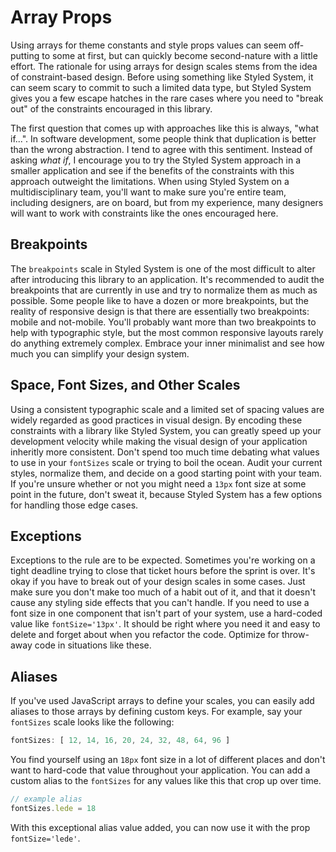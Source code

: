 
# Array Props

Using arrays for theme constants and style props values can seem off-putting to some at first,
but can quickly become second-nature with a little effort.
The rationale for using arrays for design scales stems from the idea of constraint-based design.
Before using something like Styled System, it can seem scary to commit to such a limited data type,
but Styled System gives you a few escape hatches in the rare cases where you need to "break out" of the constraints encouraged in this library.

The first question that comes up with approaches like this is always, "what if...".
In software development, some people think that duplication is better than the wrong abstraction.
I tend to agree with this sentiment.
Instead of asking *what if*, I encourage you to try the Styled System approach in a smaller application and see if the benefits
of the constraints with this approach outweight the limitations.
When using Styled System on a multidisciplinary team, you'll want to make sure you're entire team, including designers,
are on board, but from my experience, many designers will want to work with constraints like the ones
encouraged here.

## Breakpoints

The `breakpoints` scale in Styled System is one of the most difficult to alter after introducing this library to an application.
It's recommended to audit the breakpoints that are currently in use and try to normalize them as much as possible.
Some people like to have a dozen or more breakpoints, but the reality of responsive design is that there are essentially two breakpoints: mobile and not-mobile.
You'll probably want more than two breakpoints to help with typographic style, but the most common responsive layouts
rarely do anything extremely complex.
Embrace your inner minimalist and see how much you can simplify your design system.

## Space, Font Sizes, and Other Scales

Using a consistent typographic scale and a limited set of spacing values are widely regarded as good practices in visual design.
By encoding these constraints with a library like Styled System, you can greatly speed up your development velocity
while making the visual design of your application inheritly more consistent.
Don't spend too much time debating what values to use in your `fontSizes` scale or
trying to boil the ocean.
Audit your current styles, normalize them, and decide on a good starting point with your team.
If you're unsure whether or not you might need a `13px` font size at some point in the future, don't sweat it,
because Styled System has a few options for handling those edge cases.

## Exceptions

Exceptions to the rule are to be expected.
Sometimes you're working on a tight deadline trying to close that ticket hours before the sprint is over.
It's okay if you have to break out of your design scales in some cases.
Just make sure you don't make too much of a habit out of it, and that it doesn't cause any styling side effects that you can't handle.
If you need to use a font size in one component that isn't part of your system, use a hard-coded value like `fontSize='13px'`.
It should be right where you need it and easy to delete and forget about when you refactor the code.
Optimize for throw-away code in situations like these.

## Aliases

If you've used JavaScript arrays to define your scales, you can easily add aliases to those arrays by defining custom keys.
For example, say your `fontSizes` scale looks like the following:

```js
fontSizes: [ 12, 14, 16, 20, 24, 32, 48, 64, 96 ]
```

You find yourself using an `18px` font size in a lot of different places and don't want to hard-code that value throughout your application.
You can add a custom alias to the `fontSizes` for any values like this that crop up over time.

```js
// example alias
fontSizes.lede = 18
```

With this exceptional alias value added, you can now use it with the prop `fontSize='lede'`.

<!--
- array length
-->
